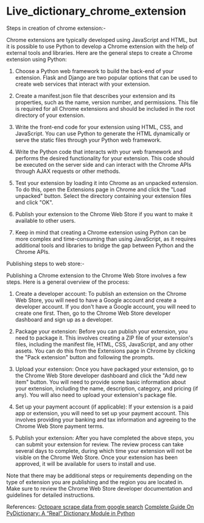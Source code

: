 # Live_dictionary_chrome_extension
Steps in creation of chrome extension:-

Chrome extensions are typically developed using JavaScript and HTML, but it is possible to use Python to develop a Chrome extension with the help of external tools and libraries. Here are the general steps to create a Chrome extension using Python:

1. Choose a Python web framework to build the back-end of your extension. Flask and Django are two popular options that can be used to create web services that interact with your extension.

2. Create a manifest.json file that describes your extension and its properties, such as the name, version number, and permissions. This file is required for all Chrome extensions and should be included in the root directory of your extension.

3. Write the front-end code for your extension using HTML, CSS, and JavaScript. You can use Python to generate the HTML dynamically or serve the static files through your Python web framework.

4. Write the Python code that interacts with your web framework and performs the desired functionality for your extension. This code should be executed on the server side and can interact with the Chrome APIs through AJAX requests or other methods.

5. Test your extension by loading it into Chrome as an unpacked extension. To do this, open the Extensions page in Chrome and click the "Load unpacked" button. Select the directory containing your extension files and click "OK".

6. Publish your extension to the Chrome Web Store if you want to make it available to other users.

7. Keep in mind that creating a Chrome extension using Python can be more complex and time-consuming than using JavaScript, as it requires additional tools and libraries to bridge the gap between Python and the Chrome APIs.

Publishing steps to web store:-

Publishing a Chrome extension to the Chrome Web Store involves a few steps. Here is a general overview of the process:

1. Create a developer account: To publish an extension on the Chrome Web Store, you will need to have a Google account and create a developer account. If you don't have a Google account, you will need to create one first. Then, go to the Chrome Web Store developer dashboard and sign up as a developer.

2. Package your extension: Before you can publish your extension, you need to package it. This involves creating a ZIP file of your extension's files, including the manifest file, HTML, CSS, JavaScript, and any other assets. You can do this from the Extensions page in Chrome by clicking the "Pack extension" button and following the prompts.

3. Upload your extension: Once you have packaged your extension, go to the Chrome Web Store developer dashboard and click the "Add new item" button. You will need to provide some basic information about your extension, including the name, description, category, and pricing (if any). You will also need to upload your extension's package file.

4. Set up your payment account (if applicable): If your extension is a paid app or extension, you will need to set up your payment account. This involves providing your banking and tax information and agreeing to the Chrome Web Store payment terms.

5. Publish your extension: After you have completed the above steps, you can submit your extension for review. The review process can take several days to complete, during which time your extension will not be visible on the Chrome Web Store. Once your extension has been approved, it will be available for users to install and use.

Note that there may be additional steps or requirements depending on the type of extension you are publishing and the region you are located in. Make sure to review the Chrome Web Store developer documentation and guidelines for detailed instructions.

References:
[Octopare scrape data from google search](https://youtu.be/_R8pNl41iUg)
[Complete Guide On PyDictionary: A “Real” Dictionary Module in Python](https://analyticsindiamag.com/complete-guide-on-pydictionary-a-real-dictionary-module-in-python/#:~:text=listed%20in%20it.-,PyDictionary%20is%20an%20open%2Dsource%20python%20library%20that%20is%20used,linguistic%20properties%20of%20different%20words.)
